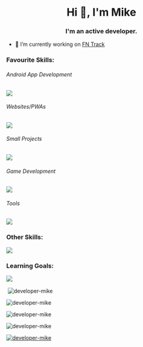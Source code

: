 <h1 align="center">Hi 👋, I'm Mike</h1>
<h3 align="center">I'm an active developer.</h3>

- 🔭 I’m currently working on [FN Track](https://play.google.com/store/apps/details?id=com.mike.standartstats)

<h3>Favourite Skills:</h3>
<h6>Android App Development</h6>
<img src="https://skillicons.dev/icons?i=androidstudio,kotlin"/>
<h6>Websites/PWAs</h6>
<img src="https://skillicons.dev/icons?i=vercel,nextjs,ts,sass,html"/>
<h6>Small Projects</h6>
<img src="https://skillicons.dev/icons?i=py,cpp"/>
<h6>Game Development</h6>
<img src="https://skillicons.dev/icons?i=unity,cs"/>
<h6>Tools</h6>
<img src="https://skillicons.dev/icons?i=vscode,git,github,firebase,supabase,postgres,md,stackoverflow"/>

<h3>Other Skills:</h3>
<img src="https://skillicons.dev/icons?i=java,php,css,solidjs,flask,regex,raspberrypi,sqlite,visualstudio,selenium,ktor"/>

<h3>Learning Goals:</h3>
<img src="https://skillicons.dev/icons?i=blender,arduino"/>

<p>&nbsp;<img align="center" src="https://github-readme-stats.vercel.app/api?username=developer-mike&show_icons=true&locale=en&theme=tokyonight&hide_border=true&border_radius=16" alt="developer-mike" /></p>

<p><img align="center" src="https://github-readme-stats.vercel.app/api/top-langs?username=developer-mike&show_icons=true&locale=en&layout=compact&theme=tokyonight&hide_border=true&border_radius=16" alt="developer-mike" /></p>

<p><img align="center" src="https://github-readme-streak-stats.herokuapp.com/?user=developer-mike&disable_animations=true&theme=tokyonight&hide_border=true&border_radius=16" alt="developer-mike" /></p>

<p><img align="center" src="https://github-readme-streak-stats.herokuapp.com/?user=developer-mike&mode=weekly&disable_animations=true&theme=tokyonight&hide_border=true&border_radius=16" alt="developer-mike" /></p>

<p align="left"> <a href="https://github.com/ryo-ma/github-profile-trophy"><img src="https://github-profile-trophy.vercel.app/?username=developer-mike&title=Commits,Repositories,Stars&theme=tokyonight&no-frame=true&margin-w=15" alt="developer-mike" /></a> </p>
